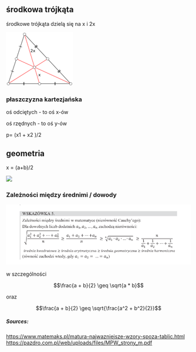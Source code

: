 ## środkowa trójkąta

środkowe trójkąta dzielą się na x i 2x

![](Triangle.Centroid.png)

### płaszczyzna kartezjańska

oś odciętych - to oś x-ów

oś rzędnych - to oś y-ów

p= (x1 + x2 )/2

## geometria

x = (a+b)/2

![](https://www.matemaks.pl/grafika/g0485.png)


### Zależności między średnimi / dowody

![](zaloznosci_srednie.png)

w szczególności

```math
\frac{a + b}{2} \geq \sqrt{a * b}
```

oraz

```math
\frac{a + b}{2} \geq \sqrt{\frac{a^2 + b^2}{2}}
```

##### Sources:
https://www.matemaks.pl/matura-najwazniejsze-wzory-spoza-tablic.html
https://pazdro.com.pl/web/uploads/files/MPW_strony_m.pdf

<link rel="stylesheet" href="https://cdn.simplecss.org/simple.min.css">
